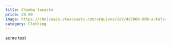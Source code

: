 ```yaml
---
title: Chomba lacoste
price: 29.99
image: https://chelseaio.vtexassets.com/arquivos/ids/487069-800-auto?v=638483583873430000&width=800&height=auto&aspect=true
category: Clothing
---
```

some text
